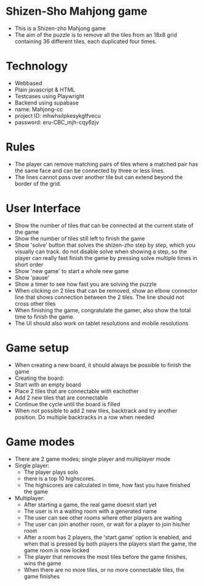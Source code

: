 # Shizen-Sho Mahjong game
- This is a Shizen-zho Mahjong game
- The aim of the puzzle is to remove all the tiles from an 18x8  grid containing 36 different tiles, each duplicated four times.

# Technology
- Webbased
- Plain javascript & HTML
- Testcases using Playwright
- Backend using supabase
 - name: Mahjong-cc
 - project ID: mhwhsilpkesykgtfvecu
 - password: eru-CBC_mjh-cqy6zjv

# Rules
- The player can remove matching pairs of tiles where a matched pair has the same face and can be connected by three or less lines. 
- The lines cannot pass over another tile but can extend beyond the border of the grid.

# User Interface
- Show the number of tiles that can be connected at the current state of the game
- Show the number of tiles still left to finish the game
- Show 'solve' button that solves the shizen-zho step by step, which you visually can track. do not disable solve when showing a step, so the player can really fast finish the game by pressing solve multiple times in short order
- Show 'new game' to start a whole new game
- Show 'pause'
- Show a timer to see how fast you are solving the puzzle
- When clicking on 2 tiles that can be removed, show an elbow connector line that shows connection between the 2 tiles. The line should not cross other tiles
- When finishing the game, congratulate the gamer, also show the total time to finish the game. 
- The UI should also work on tablet resolutions and mobile resolutions

# Game setup
- When creating a new board, it should always be possible to finish the game
- Creating the board:
 - Start with an empty board
 - Place 2 tiles that are connectable with eachother
 - Add 2 new tiles that are connectable
 - Continue the cycle until the board is filled
 - When not possible to add 2 new tiles, backtrack and try another position. Do multiple backtracks in a row when needed

# Game modes
- There are 2 game modes; single player and multiplayer mode
- Single player:
    - The player plays solo
    - there is a top 10 highscores. 
    - The highscores are calculated in time, how fast you have finished the game
- Multiplayer:
    - After starting a game, the real game doesnt start yet 
    - The user is in a waiting room with a generated name
    - The user can see other rooms where other players are waiting
    - The user can join another room, or wait for a player to join his/her room
    - After a room has 2 players, the 'start game' option is enabled, and when that is pressed by both players the players start the game, the game room is now locked
    - The player that removes the most tiles before the game finishes, wins the game
    - When there are no more tiles, or no more connectable tiles, the game finishes